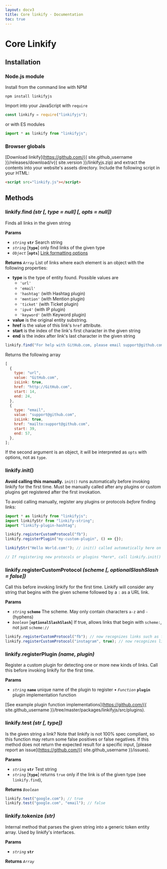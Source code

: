 ```yaml
---
layout: docv3
title: Core linkify · Documentation
toc: true
---
```


# Core Linkify

## Installation

### Node.js module

Install from the command line with NPM

```
npm install linkifyjs
```

Import into your JavaScript with `require`

```js
const linkify = require("linkifyjs");
```

or with ES modules

```js
import * as linkify from "linkifyjs";
```

### Browser globals

[Download linkify](https://github.com/{{ site.github_username }}/releases/download/v{{ site.version }}/linkifyjs.zip)
and extract the contents into your website's assets directory.
Include the following script in your HTML:

```html
<script src="linkify.js"></script>
```

## Methods

### linkify.find _(str [, type = null] [, opts = null])_

Finds all links in the given string

**Params**

- _`string`_ **`str`** Search string
- _`string`_ [**`type`**] only find links of the given type
- _`Object`_ [**`opts`**] [Link formatting options](options.html)

**Returns** _`Array`_ List of links where each element is an object with the
following properties:

- **type** is the type of entity found. Possible values are
  - `'url'`
  - `'email'`
  - `'hashtag'` (with Hashtag plugin)
  - `'mention'` (with Mention plugin)
  - `'ticket'` (with Ticket plugin)
  - `'ipv4'` (with IP plugin)
  - `'keyword'` (with Keyword plugin)
- **value** is the original entity substring.
- **href** is the value of this link's `href` attribute.
- **start** is the index of the link's first character in the given string
- **end** is the index after link's last character in the given string

```js
linkify.find("For help with GitHub.com, please email support@github.com");
```

Returns the following array

```js
[
  {
    type: "url",
    value: "GitHub.com",
    isLink: true,
    href: "http://GitHub.com",
    start: 14,
    end: 24,
  },
  {
    type: "email",
    value: "support@github.com",
    isLink: true,
    href: "mailto:support@github.com",
    start: 39,
    end: 57,
  },
];
```

If the second argument is an object, it will be interpreted as `opts` with
options, not as `type`.

### linkify.init()

**Avoid calling this manually.** `init()` runs automatically before invoking
linkify for the first time. Must be manually called after any plugins or custom
plugins get registered after the first invokation.

To avoid calling manually, register any plugins or protocols _before_ finding links:

```js
import * as linkify from "linkifyjs";
import linkifyStr from "linkify-string";
import "linkify-plugin-hashtag";

linkify.registerCustomProtocol("fb");
linkify.registerPlugin("my-custom-plugin", () => {});

linkifyStr("Hello World.com!"); // init() called automatically here on first invocation

// If registering new protocols or plugins *here*, call linkify.init() immediately after
```

### linkify.registerCustomProtocol _(scheme [, optionalSlashSlash = false])_

Call this before invoking linkify for the first time. Linkify will consider any
string that begins with the given scheme followed by a `:` as a URL link.

**Params**

- _`string`_ **`scheme`** The scheme. May only contain characters `a-z` and `-` (hyphens)
- _`boolean`_ [**`optionalSlashSlash`**] If true, allows links that begin with `scheme:`, not just `scheme://`

```js
linkify.registerCustomProtocol("fb"); // now recognizes links such as fb://feed
linkify.registerCustomProtocol("instagram", true); // now recognizes links such as instagram:account
```

### linkify.registerPlugin _(name, plugin)_

Register a custom plugin for detecting one or more new kinds of links. Call this
before invoking linkify for the first time.

**Params**

- _`string`_ **`name`** unique name of the plugin to register
  • *`Function`* **`plugin`** plugin implementation function

[See example plugin function implementations](https://github.com/{{ site.github_username }}/tree/master/packages/linkifyjs/src/plugins).

### linkify.test _(str [, type])_

Is the given string a link? Note that linkify is not 100% spec compliant, so this function may return some false positives or false negatives. If this method does not return the expected result for a specific input, [please report an issue](https://github.com/{{ site.github_username }}/issues).

**Params**

- _`string`_ **`str`** Test string
- _`string`_ [**`type`**] returns `true` only if the link is of the given type (see `linkify.find`),

**Returns** _`Boolean`_

```js
linkify.test("google.com"); // true
linkify.test("google.com", "email"); // false
```

### linkify.tokenize _(str)_

Internal method that parses the given string into a generic token entity array.
Used by linkify's interfaces.

**Params**

- _`string`_ **`str`**

**Returns** _`Array`_
